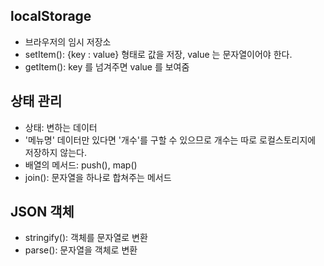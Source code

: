 localStorage
----

- 브라우저의 임시 저장소
- setItem(): {key : value} 형태로 값을 저장, value 는 문자열이어야 한다.
- getItem(): key 를 넘겨주면 value 를 보여줌

상태 관리
----

- 상태: 변하는 데이터
- '메뉴명' 데이터만 있다면 '개수'를 구할 수 있으므로 개수는 따로 로컬스토리지에 저장하지 않는다.
- 배열의 메서드: push(), map()
- join(): 문자열을 하나로 합쳐주는 메서드

JSON 객체
----

- stringify(): 객체를 문자열로 변환
- parse(): 문자열을 객체로 변환
